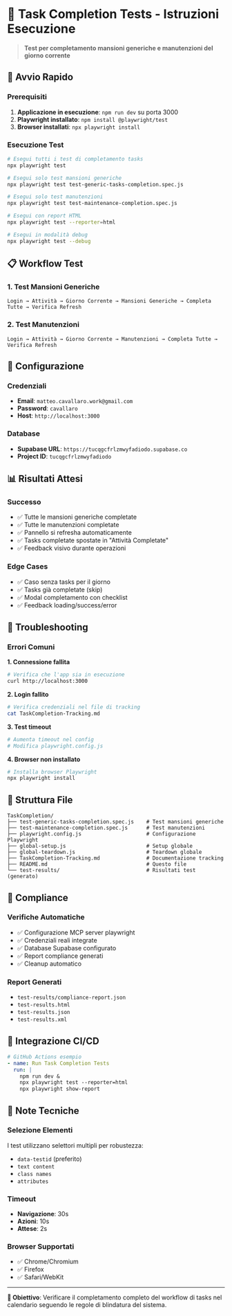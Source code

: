 # 🧪 Task Completion Tests - Istruzioni Esecuzione

> **Test per completamento mansioni generiche e manutenzioni del giorno corrente**

## 🚀 Avvio Rapido

### Prerequisiti
1. **Applicazione in esecuzione**: `npm run dev` su porta 3000
2. **Playwright installato**: `npm install @playwright/test`
3. **Browser installati**: `npx playwright install`

### Esecuzione Test

```bash
# Esegui tutti i test di completamento tasks
npx playwright test

# Esegui solo test mansioni generiche
npx playwright test test-generic-tasks-completion.spec.js

# Esegui solo test manutenzioni
npx playwright test test-maintenance-completion.spec.js

# Esegui con report HTML
npx playwright test --reporter=html

# Esegui in modalità debug
npx playwright test --debug
```

## 📋 Workflow Test

### 1. Test Mansioni Generiche
```
Login → Attività → Giorno Corrente → Mansioni Generiche → Completa Tutte → Verifica Refresh
```

### 2. Test Manutenzioni
```
Login → Attività → Giorno Corrente → Manutenzioni → Completa Tutte → Verifica Refresh
```

## 🔧 Configurazione

### Credenziali
- **Email**: `matteo.cavallaro.work@gmail.com`
- **Password**: `cavallaro`
- **Host**: `http://localhost:3000`

### Database
- **Supabase URL**: `https://tucqgcfrlzmwyfadiodo.supabase.co`
- **Project ID**: `tucqgcfrlzmwyfadiodo`

## 📊 Risultati Attesi

### Successo
- ✅ Tutte le mansioni generiche completate
- ✅ Tutte le manutenzioni completate  
- ✅ Pannello si refresha automaticamente
- ✅ Tasks completate spostate in "Attività Completate"
- ✅ Feedback visivo durante operazioni

### Edge Cases
- ✅ Caso senza tasks per il giorno
- ✅ Tasks già completate (skip)
- ✅ Modal completamento con checklist
- ✅ Feedback loading/success/error

## 🐛 Troubleshooting

### Errori Comuni

**1. Connessione fallita**
```bash
# Verifica che l'app sia in esecuzione
curl http://localhost:3000
```

**2. Login fallito**
```bash
# Verifica credenziali nel file di tracking
cat TaskCompletion-Tracking.md
```

**3. Test timeout**
```bash
# Aumenta timeout nel config
# Modifica playwright.config.js
```

**4. Browser non installato**
```bash
# Installa browser Playwright
npx playwright install
```

## 📁 Struttura File

```
TaskCompletion/
├── test-generic-tasks-completion.spec.js    # Test mansioni generiche
├── test-maintenance-completion.spec.js      # Test manutenzioni
├── playwright.config.js                     # Configurazione Playwright
├── global-setup.js                          # Setup globale
├── global-teardown.js                       # Teardown globale
├── TaskCompletion-Tracking.md               # Documentazione tracking
├── README.md                                # Questo file
└── test-results/                            # Risultati test (generato)
```

## 🎯 Compliance

### Verifiche Automatiche
- ✅ Configurazione MCP server playwright
- ✅ Credenziali reali integrate
- ✅ Database Supabase configurato
- ✅ Report compliance generati
- ✅ Cleanup automatico

### Report Generati
- `test-results/compliance-report.json`
- `test-results.html`
- `test-results.json`
- `test-results.xml`

## 🔄 Integrazione CI/CD

```yaml
# GitHub Actions esempio
- name: Run Task Completion Tests
  run: |
    npm run dev &
    npx playwright test --reporter=html
    npx playwright show-report
```

## 📝 Note Tecniche

### Selezione Elementi
I test utilizzano selettori multipli per robustezza:
- `data-testid` (preferito)
- `text content`
- `class names`
- `attributes`

### Timeout
- **Navigazione**: 30s
- **Azioni**: 10s
- **Attese**: 2s

### Browser Supportati
- ✅ Chrome/Chromium
- ✅ Firefox
- ✅ Safari/WebKit

---

**🎯 Obiettivo**: Verificare il completamento completo del workflow di tasks nel calendario seguendo le regole di blindatura del sistema.

